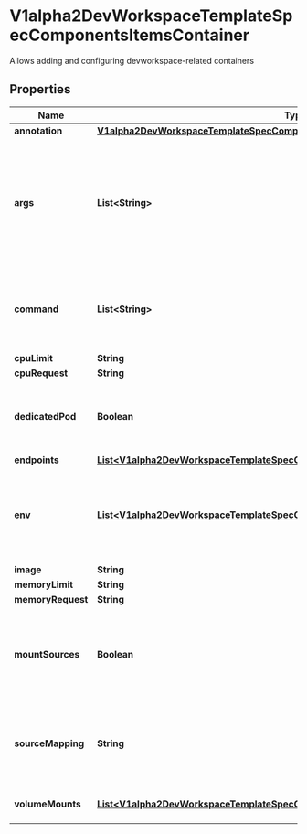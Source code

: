 

# V1alpha2DevWorkspaceTemplateSpecComponentsItemsContainer

Allows adding and configuring devworkspace-related containers
## Properties

Name | Type | Description | Notes
------------ | ------------- | ------------- | -------------
**annotation** | [**V1alpha2DevWorkspaceTemplateSpecComponentsItemsContainerAnnotation**](V1alpha2DevWorkspaceTemplateSpecComponentsItemsContainerAnnotation.md) |  |  [optional]
**args** | **List&lt;String&gt;** | The arguments to supply to the command running the dockerimage component. The arguments are supplied either to the default command provided in the image or to the overridden command.  Defaults to an empty array, meaning use whatever is defined in the image. |  [optional]
**command** | **List&lt;String&gt;** | The command to run in the dockerimage component instead of the default one provided in the image.  Defaults to an empty array, meaning use whatever is defined in the image. |  [optional]
**cpuLimit** | **String** |  |  [optional]
**cpuRequest** | **String** |  |  [optional]
**dedicatedPod** | **Boolean** | Specify if a container should run in its own separated pod, instead of running as part of the main development environment pod.  Default value is &#x60;false&#x60; |  [optional]
**endpoints** | [**List&lt;V1alpha2DevWorkspaceTemplateSpecComponentsItemsContainerEndpoints&gt;**](V1alpha2DevWorkspaceTemplateSpecComponentsItemsContainerEndpoints.md) |  |  [optional]
**env** | [**List&lt;V1alpha2DevWorkspaceTemplateSpecComponentsItemsContainerEnv&gt;**](V1alpha2DevWorkspaceTemplateSpecComponentsItemsContainerEnv.md) | Environment variables used in this container.  The following variables are reserved and cannot be overridden via env:   - &#x60;$PROJECTS_ROOT&#x60;   - &#x60;$PROJECT_SOURCE&#x60; |  [optional]
**image** | **String** |  | 
**memoryLimit** | **String** |  |  [optional]
**memoryRequest** | **String** |  |  [optional]
**mountSources** | **Boolean** | Toggles whether or not the project source code should be mounted in the component.  Defaults to true for all component types except plugins and components that set &#x60;dedicatedPod&#x60; to true. |  [optional]
**sourceMapping** | **String** | Optional specification of the path in the container where project sources should be transferred/mounted when &#x60;mountSources&#x60; is &#x60;true&#x60;. When omitted, the default value of /projects is used. |  [optional]
**volumeMounts** | [**List&lt;V1alpha2DevWorkspaceTemplateSpecComponentsItemsContainerVolumeMounts&gt;**](V1alpha2DevWorkspaceTemplateSpecComponentsItemsContainerVolumeMounts.md) | List of volumes mounts that should be mounted is this container. |  [optional]



